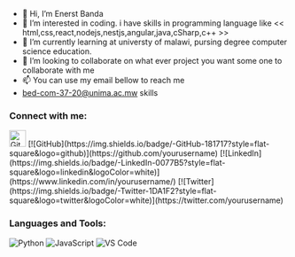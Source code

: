 - 👋 Hi, I’m Enerst Banda
- 👀 I’m interested in coding. i have skills in programming language like << html,css,react,nodejs,nestjs,angular,java,cSharp,c++ >>
- 🌱 I’m currently learning at universty of malawi, pursing degree computer science education.
- 💞️ I’m looking to collaborate on what ever project you want some one to collaborate with me
- 📫 You can use my email bellow to reach me
- bed-com-37-20@unima.ac.mw
skills


### Connect with me:
<img src="https://img.icons8.com/fluent/48/000000/github.png" alt="GitHub" width="30" height="30"/>
[![GitHub](https://img.shields.io/badge/-GitHub-181717?style=flat-square&logo=github)](https://github.com/yourusername)
[![LinkedIn](https://img.shields.io/badge/-LinkedIn-0077B5?style=flat-square&logo=linkedin&logoColor=white)](https://www.linkedin.com/in/yourusername/)
[![Twitter](https://img.shields.io/badge/-Twitter-1DA1F2?style=flat-square&logo=twitter&logoColor=white)](https://twitter.com/yourusername)

### Languages and Tools:

![Python](https://img.shields.io/badge/-Python-3776AB?style=flat-square&logo=python&logoColor=white)
![JavaScript](https://img.shields.io/badge/-JavaScript-F7DF1E?style=flat-square&logo=javascript&logoColor=black)
![VS Code](https://img.shields.io/badge/-VS%20Code-007ACC?style=flat-square&logo=visual-studio-code&logoColor=white)




<!---
bed-com-37-20/bed-com-37-20 is a ✨ special ✨ repository because its `README.md` (this file) appears on your GitHub profile.
You can click the Preview link to take a look at your changes.
--->
